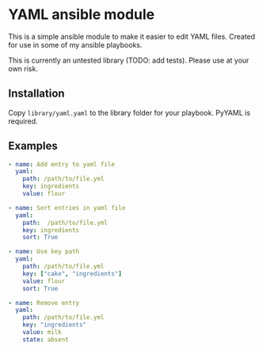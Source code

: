 # YAML ansible module

This is a simple ansible module to make it easier to edit YAML files. Created
for use in some of my ansible playbooks.

This is currently an untested library (TODO: add tests). Please use at your own
risk.

## Installation

Copy `library/yaml.yaml` to the library folder for your playbook. PyYAML is
required.

## Examples

```yaml
- name: Add entry to yaml file
  yaml:
    path: /path/to/file.yml
    key: ingredients
    value: flour

- name: Sort entries in yaml file
  yaml:
    path:  /path/to/file.yml
    key: ingredients
    sort: True

- name: Use key path
  yaml:
    path: /path/to/file.yml
    key: ["cake", "ingredients"]
    value: flour
    sort: True

- name: Remove entry
  yaml:
    path: /path/to/file.yml
    key: "ingredients"
    value: milk
    state: absent
```
